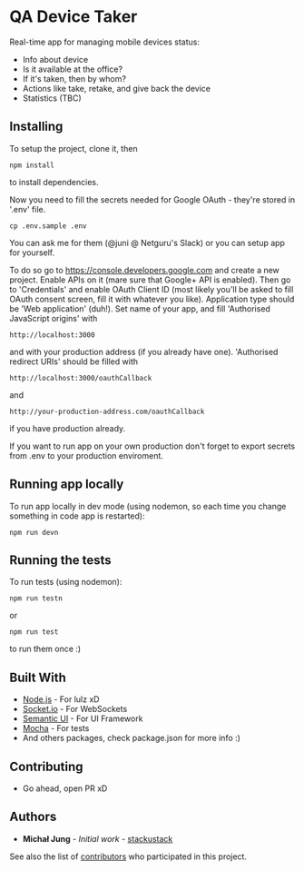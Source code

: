 # QA Device Taker 

Real-time app for managing mobile devices status:
- Info about device 
- Is it available at the office?
- If it's taken, then by whom?
- Actions like take, retake, and give back the device
- Statistics (TBC)

## Installing

To setup the project, clone it, then
```
npm install
```
to install dependencies. 

Now you need to fill the secrets needed for Google OAuth - they're stored in '.env' file. 
```
cp .env.sample .env

```
You can ask me for them (@juni @ Netguru's Slack) or you can setup app for yourself. 

To do so go to https://console.developers.google.com and create a new project. Enable APIs on it (mare sure that Google+ API is enabled). Then go to 'Credentials' and enable OAuth Client ID (most likely you'll be asked to fill OAuth consent screen, fill it with whatever you like). Application type should be 'Web application' (duh!). Set name of your app, and fill 'Authorised JavaScript origins' with 
```
http://localhost:3000
```
and with your production address (if you already have one). 'Authorised redirect URIs' should be filled with 
```
http://localhost:3000/oauthCallback
```
and 
```
http://your-production-address.com/oauthCallback
```
if you have production already.

If you want to run app on your own production don't forget to export secrets from .env to your production enviroment.

## Running app locally

To run app locally in dev mode (using nodemon, so each time you change something in code app is restarted):
```
npm run devn
```

## Running the tests

To run tests (using nodemon):
```
npm run testn
```
or 
```
npm run test
```
to run them once :)

## Built With

* [Node.js](https://nodejs.org/en/) - For lulz xD
* [Socket.io](https://socket.io/) - For WebSockets
* [Semantic UI](https://semantic-ui.com/) - For UI Framework
* [Mocha](https://mochajs.org/) - For tests
* And others packages, check package.json for more info :)

## Contributing

- Go ahead, open PR xD

## Authors

* **Michał Jung** - *Initial work* - [stackustack](https://github.com/stackustack)

See also the list of [contributors](https://github.com/your/project/contributors) who participated in this project.